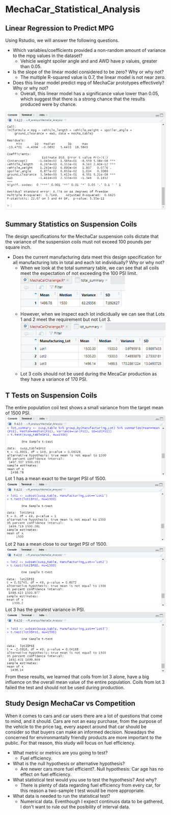 # MechaCar_Statistical_Analysis
## Linear Regression to Predict MPG
Using Rstudio, we will answer the following questions.
- Which variables/coefficients provided a non-random amount of variance to the mpg values in the dataset?
    - Vehicle weight spoiler angle and and AWD have p values, greater than 0.05.
- Is the slope of the linear model considered to be zero? Why or why not?
    - The multiple R-squared value is 0.7, the linear model is not near zero.
- Does this linear model predict mpg of MechaCar prototypes effectively? Why or why not?
    - Overall, this linear model has a significance value lower than 0.05, which suggest that there is a strong chance that the results produced were by chance.  

![Rconsole output](images/del1.PNG)  
## Summary Statistics on Suspension Coils
The design specifications for the MechaCar suspension coils dictate that the variance of the suspension coils must not exceed 100 pounds per square inch.
- Does the current manufacturing data meet this design specification for all manufacturing lots in total and each lot individually? Why or why not?
    - When we look at the total summary table, we can see that all coils meet the expectation of not exceeding the 100 PSI limit.  
![total summary](images/del2_total.PNG)  
    - However, when we inspect each lot indicidually we can see that Lots 1 and 2 meet the requirement but not Lot 3.  
![lot summary](images/del2_lot.PNG)  
    - Lot 3 coils should not be used during the MecaCar production as they have a variance of 170 PSI.  
## T Tests on Suspension Coils
The entire population coil test shows a small variance from the target mean of 1500 PSI.  
![t test](images/del3_test1.PNG)  
Lot 1 has a mean exact to the target PSI of 1500.  
![t test lot 1](images/del3_test_lot1.PNG)  
Lot 2 has a mean close to our target PSI of 1500. 
![t test lot 2](images/del3_test_lot2.PNG)  
Lot 3 has the greatest variance in PSI.  
![t test lot 3](images/del3_test_lot3.PNG)  
From these results, we learned that coils from lot 3 alone, have a big influence on the overall mean value of the entire population. Coils from lot 3 failed the test and should not be used during production.  
## Study Design MechaCar vs Competition
When it comes to cars and car users there are a lot of questions that come to mind, and it should. Cars are not an easy purchase, from the purpose of the vehicle to the price tag, every aspect around that car should be consider so that buyers can make an informed decision.
Nowadays the concerned for environmantally friendly products are more important to the public. For that reason, this study will focus on fuel efficiency.  
- What metric or metrics are you going to test?
    - Fuel efficiency.
- What is the null hypothesis or alternative hypothesis?
    - Are newer cars more fuel efficient?. Null hypothesis: Car age has no effect on fuel efficiency.  
- What statistical test would you use to test the hypothesis? And why?  
    - There is plenty of data regarding fuel efficiency from every car, for this reason a two-sample t test would be more appropriate.  
- What data is needed to run the statistical test?  
    - Numerical data. Eventhough I expect continuos data to be gathered, I don't want to rule out the posibility of interval data.